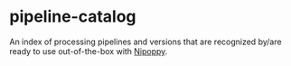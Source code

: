# pipeline-catalog
An index of processing pipelines and versions that are recognized by/are ready to use out-of-the-box with [Nipoppy](https://github.com/nipoppy/nipoppy).
